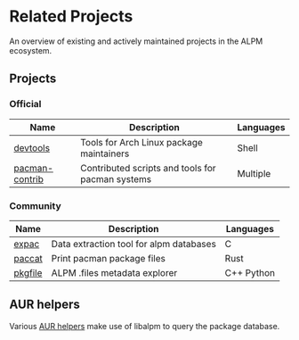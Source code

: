 # Related Projects

An overview of existing and actively maintained projects in the ALPM ecosystem.

## Projects

### Official

| Name                                  | Description                                                     | Languages  |
|---------------------------------------|-----------------------------------------------------------------|------------|
| [devtools][devtools]                  | Tools for Arch Linux package maintainers                        | Shell      |
| [pacman-contrib][pacman-contrib]      | Contributed scripts and tools for pacman systems                | Multiple   |

### Community

| Name                                  | Description                                                     | Languages  |
|---------------------------------------|-----------------------------------------------------------------|------------|
| [expac][expac]                        | Data extraction tool for alpm databases                         | C          |
| [paccat][paccat]                      | Print pacman package files                                      | Rust       |
| [pkgfile][pkgfile]                    | ALPM .files metadata explorer                                   | C++ Python |

## AUR helpers

Various [AUR helpers](https://wiki.archlinux.org/title/AUR_helpers) make use of libalpm to query the package database.

[devtools]: https://gitlab.archlinux.org/archlinux/devtools
[pacman-contrib]: https://gitlab.archlinux.org/pacman/pacman-contrib

[expac]: https://github.com/falconindy/expac
[paccat]: https://github.com/Morganamilo/paccat
[pkgfile]: https://github.com/falconindy/pkgfile 
